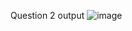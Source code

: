 Question 2 output
![image](https://github.com/user-attachments/assets/bccbab84-cbe0-45cd-96ff-beddc28c82fc)
